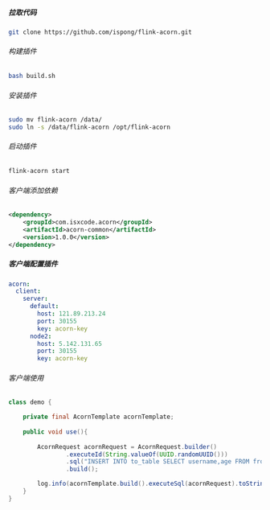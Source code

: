 ##### 拉取代码

```bash
git clone https://github.com/ispong/flink-acorn.git
```

###### 构建插件

```bash
bash build.sh
```

###### 安装插件

```bash
sudo mv flink-acorn /data/
sudo ln -s /data/flink-acorn /opt/flink-acorn
```

###### 启动插件

```bash
flink-acorn start
```

###### 客户端添加依赖

```xml
<dependency>
    <groupId>com.isxcode.acorn</groupId>
    <artifactId>acorn-common</artifactId>
    <version>1.0.0</version>
</dependency>
```

##### 客户端配置插件

```yaml
acorn:  
  client:
    server:
      default:
        host: 121.89.213.24
        port: 30155
        key: acorn-key
      node2:
        host: 5.142.131.65
        port: 30155
        key: acorn-key
```

###### 客户端使用

```java
class demo {

    private final AcornTemplate acornTemplate;
    
    public void use(){
        
        AcornRequest acornRequest = AcornRequest.builder()
                .executeId(String.valueOf(UUID.randomUUID()))
                .sql("INSERT INTO to_table SELECT username,age FROM from_table WHERE age >19 ")
                .build();

        log.info(acornTemplate.build().executeSql(acornRequest).toString());
    }
}
```
